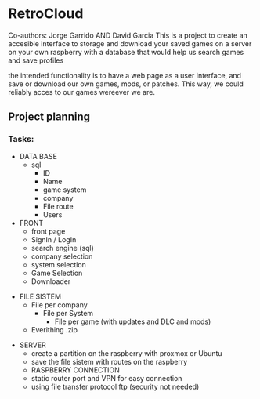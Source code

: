 # RetroCloud
Co-authors: Jorge Garrido AND David Garcia
This is a project to create an accesible interface to storage and download your saved games on a server on your own raspberry with a database that would help us search games and save profiles

the intended functionality is to have a web page as a user interface, and save or download our own games, mods, or patches.
This way, we could reliably acces to our games wereever we are.
## Project planning
### Tasks:

* DATA BASE
  * sql
    * ID
    * Name
    * game system
    * company
    * File route
    * Users
* FRONT
  * front page
  * SignIn / LogIn
  * search engine (sql)
  * company selection
  * system selection
  * Game Selection
  * Downloader
+ FILE SISTEM
  * File per company
    * File per System
      * File per game (with updates and DLC and mods)
  * Everithing .zip
* SERVER
  * create a partition on the raspberry with proxmox or  Ubuntu
  * save the file sistem with routes on the raspberry
  * RASPBERRY CONNECTION
  * static router port and VPN for easy connection
  * using file transfer protocol ftp (security not needed)
